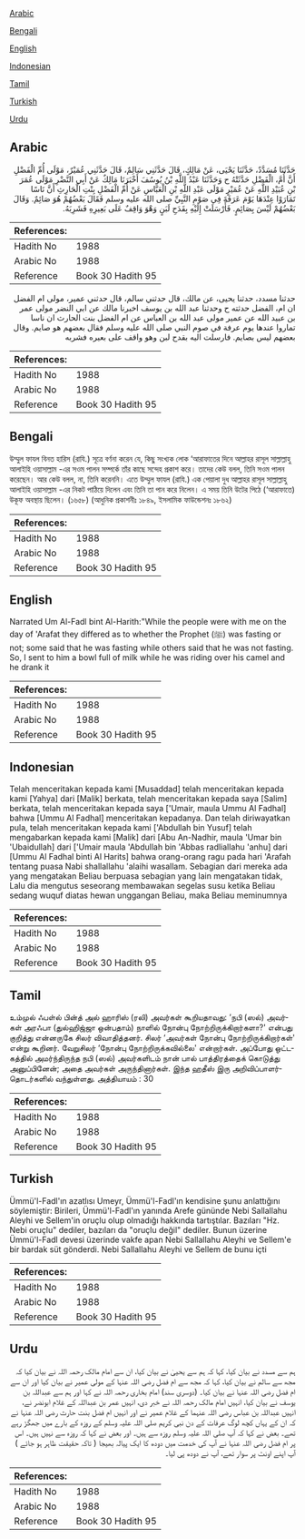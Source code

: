 [Arabic](#arabic)

[Bengali](#bengali)

[English](#english)

[Indonesian](#indonesian)

[Tamil](#tamil)

[Turkish](#turkish)

[Urdu](#urdu)

## Arabic


<div dir="rtl" lang="ar" style={{fontSize:'larger',backgroundColor:'#f8f9fa',padding:20}}>
حَدَّثَنَا مُسَدَّدٌ، حَدَّثَنَا يَحْيَى، عَنْ مَالِكٍ، قَالَ حَدَّثَنِي سَالِمٌ، قَالَ حَدَّثَنِي عُمَيْرٌ، مَوْلَى أُمِّ الْفَضْلِ أَنَّ أُمَّ، الْفَضْلِ حَدَّثَتْهُ ح وَحَدَّثَنَا عَبْدُ اللَّهِ بْنُ يُوسُفَ أَخْبَرَنَا مَالِكٌ عَنْ أَبِي النَّضْرِ مَوْلَى عُمَرَ بْنِ عُبَيْدِ اللَّهِ عَنْ عُمَيْرٍ مَوْلَى عَبْدِ اللَّهِ بْنِ الْعَبَّاسِ عَنْ أُمِّ الْفَضْلِ بِنْتِ الْحَارِثِ أَنَّ نَاسًا تَمَارَوْا عِنْدَهَا يَوْمَ عَرَفَةَ فِي صَوْمِ النَّبِيِّ صلى الله عليه وسلم فَقَالَ بَعْضُهُمْ هُوَ صَائِمٌ‏.‏ وَقَالَ بَعْضُهُمْ لَيْسَ بِصَائِمٍ‏.‏ فَأَرْسَلَتْ إِلَيْهِ بِقَدَحِ لَبَنٍ وَهْوَ وَاقِفٌ عَلَى بَعِيرِهِ فَشَرِبَهُ‏.‏
</div>
<div style={{backgroundColor:'#f8f9fa',padding:20, marginBottom: 10}}><table> <thead> <tr> <th>References:</th> <th></th> </tr> </thead> <tbody><tr><td>Hadith No</td><td>1988</td></tr><tr><td>Arabic No</td><td>1988</td></tr><tr><td>Reference</td><td>Book 30 Hadith 95</td></tr></tbody></table></div>


<div dir="rtl" lang="ar" style={{fontSize:'larger',backgroundColor:'#f8f9fa',padding:20}}>
حدثنا مسدد، حدثنا يحيى، عن مالك، قال حدثني سالم، قال حدثني عمير، مولى ام الفضل ان ام، الفضل حدثته ح وحدثنا عبد الله بن يوسف اخبرنا مالك عن ابي النضر مولى عمر بن عبيد الله عن عمير مولى عبد الله بن العباس عن ام الفضل بنت الحارث ان ناسا تماروا عندها يوم عرفة في صوم النبي صلى الله عليه وسلم فقال بعضهم هو صايم. وقال بعضهم ليس بصايم. فارسلت اليه بقدح لبن وهو واقف على بعيره فشربه
</div>
<div style={{backgroundColor:'#f8f9fa',padding:20, marginBottom: 10}}><table> <thead> <tr> <th>References:</th> <th></th> </tr> </thead> <tbody><tr><td>Hadith No</td><td>1988</td></tr><tr><td>Arabic No</td><td>1988</td></tr><tr><td>Reference</td><td>Book 30 Hadith 95</td></tr></tbody></table></div>

## Bengali


<div dir="ltr" lang="bn" style={{fontSize:'larger',backgroundColor:'#f8f9fa',padding:20}}>
উম্মুল ফাযল বিনত হারিস (রাযি.) সূত্রে বর্ণনা করেন যে, কিছু সংখ্যক লোক ‘আরাফাতের দিনে আল্লাহর রাসূল সাল্লাল্লাহু আলাইহি ওয়াসাল্লাম -এর সওম পালন সম্পর্কে তাঁর কাছে সন্দেহ প্রকাশ করে। তাদের কেউ বলল, তিনি সওম পালন করেছেন। আর কেউ বলল, না, তিনি করেননি। এতে উম্মুল ফাযল (রাযি.) এক পেয়ালা দুধ আল্লাহর রাসূল সাল্লাল্লাহু আলাইহি ওয়াসাল্লাম -এর নিকট পাঠিয়ে দিলেন এবং তিনি তা পান করে নিলেন। এ সময় তিনি উটের পিঠে (‘আরাফাতে) উকূফ অবস্থায় ছিলেন। (১৬৫৮) (আধুনিক প্রকাশনীঃ ১৮৪৯, ইসলামিক ফাউন্ডেশনঃ ১৮৬২)
</div>
<div style={{backgroundColor:'#f8f9fa',padding:20, marginBottom: 10}}><table> <thead> <tr> <th>References:</th> <th></th> </tr> </thead> <tbody><tr><td>Hadith No</td><td>1988</td></tr><tr><td>Arabic No</td><td>1988</td></tr><tr><td>Reference</td><td>Book 30 Hadith 95</td></tr></tbody></table></div>

## English


<div dir="ltr" lang="en" style={{fontSize:'larger',backgroundColor:'#f8f9fa',padding:20}}>
Narrated Um Al-Fadl bint Al-Harith:"While the people were with me on the day of 'Arafat they differed as to whether the Prophet (ﷺ) was fasting or not; some said that he was fasting while others said that he was not fasting. So, I sent to him a bowl full of milk while he was riding over his camel and he drank it
</div>
<div style={{backgroundColor:'#f8f9fa',padding:20, marginBottom: 10}}><table> <thead> <tr> <th>References:</th> <th></th> </tr> </thead> <tbody><tr><td>Hadith No</td><td>1988</td></tr><tr><td>Arabic No</td><td>1988</td></tr><tr><td>Reference</td><td>Book 30 Hadith 95</td></tr></tbody></table></div>

## Indonesian


<div dir="ltr" lang="id" style={{fontSize:'larger',backgroundColor:'#f8f9fa',padding:20}}>
Telah menceritakan kepada kami [Musaddad] telah menceritakan kepada kami [Yahya] dari [Malik] berkata, telah menceritakan kepada saya [Salim] berkata, telah menceritakan kepada saya ['Umair, maula Ummu Al Fadhal] bahwa [Ummu Al Fadhal] menceritakan kepadanya. Dan telah diriwayatkan pula, telah menceritakan kepada kami ['Abdullah bin Yusuf] telah mengabarkan kepada kami [Malik] dari [Abu An-Nadhir, maula 'Umar bin 'Ubaidullah] dari ['Umair maula 'Abdullah bin 'Abbas radliallahu 'anhu] dari [Ummu Al Fadhal binti Al Harits] bahwa orang-orang ragu pada hari 'Arafah tentang puasa Nabi shallallahu 'alaihi wasallam. Sebagian dari mereka ada yang mengatakan Beliau berpuasa sebagian yang lain mengatakan tidak, Lalu dia mengutus seseorang membawakan segelas susu ketika Beliau sedang wuquf diatas hewan unggangan Beliau, maka Beliau meminumnya
</div>
<div style={{backgroundColor:'#f8f9fa',padding:20, marginBottom: 10}}><table> <thead> <tr> <th>References:</th> <th></th> </tr> </thead> <tbody><tr><td>Hadith No</td><td>1988</td></tr><tr><td>Arabic No</td><td>1988</td></tr><tr><td>Reference</td><td>Book 30 Hadith 95</td></tr></tbody></table></div>

## Tamil


<div dir="ltr" lang="ta" style={{fontSize:'larger',backgroundColor:'#f8f9fa',padding:20}}>
உம்முல் ஃபள்ல் பின்த் அல் ஹாரிஸ் (ரலி) அவர்கள் கூறியதாவது: ‘நபி (ஸல்) அவர்கள் அரஃபா (துல்ஹிஜ்ஜா ஒன்பதாம்) நாளில் நோன்பு நோற்றிருக்கிறார்களா?' என்பது குறித்து என்னருகே சிலர் விவாதித்தனர். சிலர் ‘அவர்கள் நோன்பு நோற்றிருக்கிறார்கள்' என்று கூறினர். வேறுசிலர் ‘நோன்பு நோற்றிருக்கவில்லை' என்றார்கள். அப்போது ஒட்டகத்தில் அமர்ந்திருந்த நபி (ஸல்) அவர்களிடம் நான் பால் பாத்திரத்தைக் கொடுத்து அனுப்பினேன்; அதை அவர்கள் அருந்தினார்கள். இந்த ஹதீஸ் இரு அறிவிப்பாளர்தொடர்களில் வந்துள்ளது. அத்தியாயம் : 30
</div>
<div style={{backgroundColor:'#f8f9fa',padding:20, marginBottom: 10}}><table> <thead> <tr> <th>References:</th> <th></th> </tr> </thead> <tbody><tr><td>Hadith No</td><td>1988</td></tr><tr><td>Arabic No</td><td>1988</td></tr><tr><td>Reference</td><td>Book 30 Hadith 95</td></tr></tbody></table></div>

## Turkish


<div dir="ltr" lang="tr" style={{fontSize:'larger',backgroundColor:'#f8f9fa',padding:20}}>
Ümmü'l-Fadl'ın azatlısı Umeyr, Ümmü'l-Fadl'ın kendisine şunu anlattığını söylemiştir: Birileri, Ümmü'l-Fadl'ın yanında Arefe gününde Nebi Sallallahu Aleyhi ve Sellem'in oruçlu olup olmadığı hakkında tartıştılar. Bazıları "Hz. Nebi oruçlu" dediler, bazıları da "oruçlu değil" dediler. Bunun üzerine Ümmü'l-Fadl devesi üzerinde vakfe apan Nebi Sallallahu Aleyhi ve Sellem'e bir bardak süt gönderdi. Nebi Sallallahu Aleyhi ve Sellem de bunu içti
</div>
<div style={{backgroundColor:'#f8f9fa',padding:20, marginBottom: 10}}><table> <thead> <tr> <th>References:</th> <th></th> </tr> </thead> <tbody><tr><td>Hadith No</td><td>1988</td></tr><tr><td>Arabic No</td><td>1988</td></tr><tr><td>Reference</td><td>Book 30 Hadith 95</td></tr></tbody></table></div>

## Urdu


<div dir="rtl" lang="ur" style={{fontSize:'larger',backgroundColor:'#f8f9fa',padding:20}}>
ہم سے مسدد نے بیان کیا، کہا کہ ہم سے یحییٰ نے بیان کیا، ان سے امام مالک رحمہ اللہ نے بیان کیا کہ مجھ سے سالم نے بیان کیا، کہا کہ مجھ سے ام فضل رضی اللہ عنہا کے مولی عمیر نے بیان کیا اور ان سے ام فضل رضی اللہ عنہا نے بیان کیا۔ (دوسری سند) امام بخاری رحمہ اللہ نے کہا اور ہم سے عبداللہ بن یوسف نے بیان کیا، انہیں امام مالک رحمہ اللہ نے خبر دی، انہیں عمر بن عبداللہ کے غلام ابونضر نے، انہیں عبداللہ بن عباس رضی اللہ عنہما کے غلام عمیر نے اور انہیں ام فضل بنت حارث رضی اللہ عنہا نے کہ ان کے یہاں کچھ لوگ عرفات کے دن نبی کریم صلی اللہ علیہ وسلم کے روزہ کے بارے میں جھگڑ رہے تھے۔ بعض نے کہا کہ آپ صلی اللہ علیہ وسلم روزہ سے ہیں۔ اور بعض نے کہا کہ روزہ سے نہیں ہیں۔ اس پر ام فضل رضی اللہ عنہا نے آپ کی خدمت میں دودھ کا ایک پیالہ بھیجا ( تاکہ حقیقت ظاہر ہو جائے ) آپ اپنے اونٹ پر سوار تھے، آپ نے دودھ پی لیا۔
</div>
<div style={{backgroundColor:'#f8f9fa',padding:20, marginBottom: 10}}><table> <thead> <tr> <th>References:</th> <th></th> </tr> </thead> <tbody><tr><td>Hadith No</td><td>1988</td></tr><tr><td>Arabic No</td><td>1988</td></tr><tr><td>Reference</td><td>Book 30 Hadith 95</td></tr></tbody></table></div>